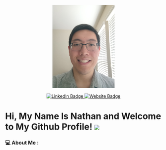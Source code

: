 <p align="center">
  <img src="Profile_Picture.jpg" alt="Profile_Picture" width="200">
</p>

<div id="badges" align="center">
  <a href="https://www.linkedin.com/in/nategu72/" align="center">
    <img src="https://img.shields.io/badge/LinkedIn-blue?style=for-the-badge&logo=linkedin&logoColor=white" alt="LinkedIn Badge"/>
  </a>
  <a href="https://exam-nyzwctloba-uc.a.run.app" align="center">
    <img src="https://img.shields.io/badge/Website_Project-red?logo=javascript&logoColor=white&style=for-the-badge" alt="Website Badge">
  </a>
</div>

<!--
<p align="center">
  <img src="https://komarev.com/ghpvc/?username=Ytesgn&style=flat-square&color=blue" alt="Profile Views"/>
</p>
-->

<h1>
  Hi, My Name Is Nathan and Welcome to My Github Profile!
  <img src="https://media.giphy.com/media/hvRJCLFzcasrR4ia7z/giphy.gif" width="30px"/>
</h1>

### :computer: About Me :

<!--
**Ytesgn/Ytesgn** is a ✨ _special_ ✨ repository because its `README.md` (this file) appears on your GitHub profile.

Here are some ideas to get you started:

- 🔭 I’m currently working on ...
- 🌱 I’m currently learning ...
- 👯 I’m looking to collaborate on ...
- 🤔 I’m looking for help with ...
- 💬 Ask me about ...
- 📫 How to reach me: ...
- 😄 Pronouns: ...
- ⚡ Fun fact: ...
-->
